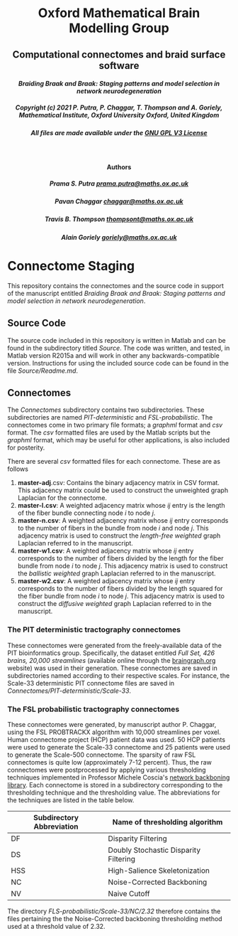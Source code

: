 #  <div align = "center"> Oxford Mathematical Brain Modelling Group </div>
## <div align = "center"> Computational connectomes and braid surface software </div>
#### <div align = "center"> <i>Braiding Braak and Braak: Staging patterns and model selection in network neurodegeneration</i> </div>
##### <div align = "center"> Copyright (c) 2021 P. Putra, P. Chaggar, T. Thompson and A. Goriely, Mathematical Institute, Oxford University Oxford, United Kingdom </div>

##### <div align="center"> All files are made available under the [GNU GPL V3 License](https://www.gnu.org/licenses/gpl-3.0.html) </div>
<br>

#### <div align="center"> Authors </div>
##### <div align="center"> Prama S. Putra prama.putra@maths.ox.ac.uk </div>
##### <div align="center"> Pavan Chaggar chaggar@maths.ox.ac.uk </div>
##### <div align="center"> Travis B. Thompson thompsont@maths.ox.ac.uk </div>
##### <div align="center"> Alain Goriely goriely@maths.ox.ac.uk </div>

# Connectome Staging
This repository contains the connectomes and the source code in support of the 
manuscript entitled *Braiding Braak and Braak: Staging patterns and model 
selection in network neurodegeneration*.

## Source Code
The source code included in this repository is written in Matlab and can be found in the subdirectory titled *Source*.  The code was written, and tested, in Matlab version R2015a and will work in other any backwards-compatible version.  Instructions for using the included source code can be found in the file *Source/Readme.md*.  

## Connectomes
The *Connectomes* subdirectory contains two subdirectories.  These 
subdirectories are named *PIT-deterministic* and *FSL-probabilistic*. The 
connectomes come in two primary file formats; a *graphml* format and *csv* 
format.  The *csv* formatted files are used by the Matlab scripts but the 
*graphml* format, which may be useful for other applications, is also 
included for posterity.  

There are several *csv* formatted files for each connectome.  These are as follows

1. **master-adj**.csv: Contains the binary adjacency matrix in CSV format.  This adjacency matrix could be used to construct the unweighted graph Laplacian for the connectome.  
2. **master-l.csv**: A weighted adjacency matrix whose *ij* entry is the length of the fiber bundle connecting node *i* to node *j*.
3. **master-n.csv**: A weighted adjacency matrix whose *ij* entry corresponds to the number of fibers in the bundle from node *i* and node *j*.  This adjacency matrix is used to construct the *length-free weighted* graph Laplacian referred to in the manuscript.
4. **master-w1.csv**: A weighted adjacency matrix whose *ij* entry corresponds to the number of fibers divided by the length for the fiber bundle from node *i* to node *j*.  This adjacency matrix is used to construct the *ballistic weighted* graph Laplacian referred to in the manuscript.
5. **master-w2.csv**: A weighted adjacency matrix whose *ij* entry corresponds to the number of fibers divided by the length squared for the fiber bundle from node *i* to node *j*.  This adjacency matrix is used to construct the *diffusive weighted* graph Laplacian referred to in the manuscript.   


### The PIT deterministic tractography connectomes
These connectomes were generated from the freely-available data of the PIT 
bioinformatics group.  Specifically, the dataset entitled *Full Set, 426 brains, 
20,000 streamlines* (available online through the 
[braingraph.org](https://braingraph.org/cms/download-pit-group-connectomes/) 
website) was used in their generation. These connectomes are saved in subdirectories named according to their respective scales.  For instance, the Scale-33 deterministic PIT connectome files are saved in *Connectomes/PIT-deterministic/Scale-33*.  

### The FSL probabilistic tractography connectomes
These connectomes were generated, by manuscript author P. Chaggar, using the FSL PROBTRACKX algorithm with 10,000 streamlines per voxel.  Human connectome project (HCP) patient data was used.  50 HCP patients were used to generate the Scale-33 connectome and 25 patients were used to generate the Scale-500 connectome.  The sparsity of raw FSL connectomes is quite low (approximately 7-12 percent). Thus, the raw connectomes were postprocessed by applying various thresholding techniques implemented in Professor Michele Coscia's [network backboning library](https://www.michelecoscia.com/?page_id=287).  Each connectome is stored in a subdirectory corresponding to the thresholding technique and the thresholding value.  The abbreviations for the techniques are listed in the table below.

|Subdirectory Abbreviation | Name of thresholding algorithm       |
|--------------------------|--------------------------------------|
|DF                        | Disparity Filtering                  |
|DS                        | Doubly Stochastic Disparity Filtering|
|HSS                       | High-Salience Skeletonization        |
|NC                        | Noise-Corrected Backboning           |
|NV                        | Naive Cutoff                         |

The directory *FLS-probabilistic/Scale-33/NC/2.32* therefore contains the files pertaining the the Noise-Corrected backboning thresholding method used at a threshold value of 2.32. 



